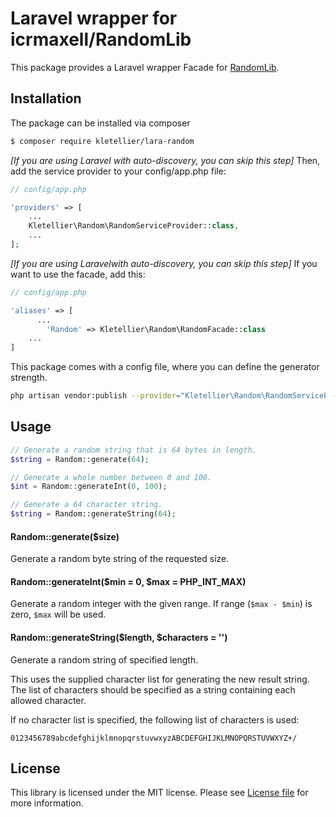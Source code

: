 Laravel wrapper for icrmaxell/RandomLib
============================================

This package provides a Laravel wrapper Facade for [RandomLib](https://github.com/ircmaxell/RandomLib).

Installation
------------

The package can be installed via composer

``` bash
$ composer require kletellier/lara-random
```

*[If you are using Laravel with auto-discovery, you can skip this step]* Then, add the service provider to your config/app.php file:

```php
// config/app.php

'providers' => [
    ...
    Kletellier\Random\RandomServiceProvider::class,
    ...
];
```

*[If you are using Laravelwith auto-discovery, you can skip this step]* If you want to use the facade, add this:

```php
// config/app.php

'aliases' => [
	  ...
        'Random' => Kletellier\Random\RandomFacade::class
    ...
]
```

This package comes with a config file, where you can define the generator strength.  

```bash
php artisan vendor:publish --provider="Kletellier\Random\RandomServiceProvider"
```
 

Usage
-----

```php
// Generate a random string that is 64 bytes in length.
$string = Random::generate(64);

// Generate a whole number between 0 and 100.
$int = Random::generateInt(0, 100);

// Generate a 64 character string.
$string = Random::generateString(64);
```

#### Random::generate($size)

Generate a random byte string of the requested size.


#### Random::generateInt($min = 0, $max = PHP_INT_MAX)

Generate a random integer with the given range. If range (`$max - $min`)
is zero, `$max` will be used.


#### Random::generateString($length, $characters = '')

Generate a random string of specified length.

This uses the supplied character list for generating the new result
string. The list of characters should be specified as a string containing
each allowed character.

If no character list is specified, the following list of characters is used:

    0123456789abcdefghijklmnopqrstuvwxyzABCDEFGHIJKLMNOPQRSTUVWXYZ+/


License
-------

This library is licensed under the MIT license. Please see [License file](LICENSE.md) for more information.
